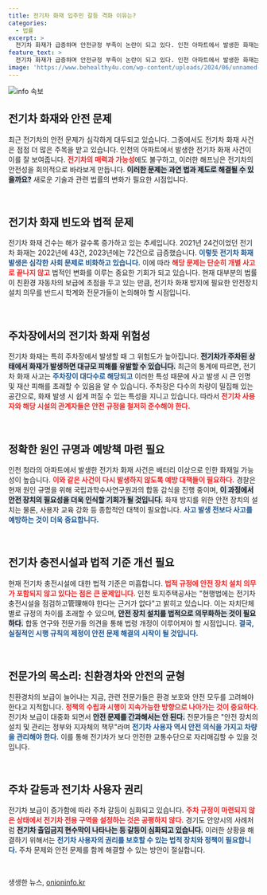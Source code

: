 ```yaml
---
title: 전기차 화재 입주민 갈등 격화 이유는?
categories:
  - 법률
excerpt: >
  전기차 화재가 급증하며 안전규정 부족이 논란이 되고 있다. 인천 아파트에서 발생한 화재는 친환경자동차법의 안전장치 미비와 관련해 주민 갈등을 심화시키고 있다. 개선이 시급하다!
feature_text: >
  전기차 화재가 급증하며 안전규정 부족이 논란이 되고 있다. 인천 아파트에서 발생한 화재는 친환경자동차법의 안전장치 미비와 관련해 주민 갈등을 심화시키고 있다. 개선이 시급하다!
image: 'https://www.behealthy4u.com/wp-content/uploads/2024/06/unnamed-file.png'
---
```


<p><img src="https://www.behealthy4u.com/wp-content/uploads/2024/06/unnamed-file.png" alt="info 속보" /></p>

<h2 data-ke-size="size26">전기차 화재와 안전 문제</h2>

<p data-ke-size="size16">최근 전기차의 안전 문제가 심각하게 대두되고 있습니다. 그중에서도 전기차 화재 사건은 점점 더 많은 주목을 받고 있습니다. 인천의 아파트에서 발생한 전기차 화재 사건이 이를 잘 보여줍니다. <b><span style="color: #ee2323;">전기차의 매력과 가능성</span></b>에도 불구하고, 이러한 해프닝은 전기차의 안전성을 회의적으로 바라보게 만듭니다. <b><span style="background-color: #21538527;">이러한 문제는 과연 법과 제도로 해결될 수 있을까요?</span></b> 새로운 기술과 관련 법률의 변화가 필요한 시점입니다. </p>

<p data-ke-size="size16">&nbsp;</p>

<h2 data-ke-size="size26">전기차 화재 빈도와 법적 문제</h2>

<p data-ke-size="size16">전기차 화재 건수는 해가 갈수록 증가하고 있는 추세입니다. 2021년 24건이었던 전기차 화재는 2022년에 43건, 2023년에는 72건으로 급증했습니다. <b><span style="color: #1a5490;">이렇듯 전기차 화재 발생은 심각한 사회 문제로 비화하고 있습니다.</span></b> 이에 따라 <b><span style="color: #ee2323;">해당 문제는 단순히 개별 사고로 끝나지 않고</span></b> 법적인 변화를 이루는 중요한 기회가 되고 있습니다. 현재 대부분의 법률이 친환경 자동차의 보급에 초점을 두고 있는 만큼, 전기차 화재 방지에 필요한 안전장치 설치 의무를 반드시 학계와 전문가들이 논의해야 할 시점입니다. </p>

<p data-ke-size="size16">&nbsp;</p>

<h2 data-ke-size="size26">주차장에서의 전기차 화재 위험성</h2>

<p data-ke-size="size16">전기차 화재는 특히 주차장에서 발생할 때 그 위험도가 높아집니다. <b><span style="background-color: #21538527;">전기차가 주차된 상태에서 화재가 발생하면 대규모 피해를 유발할 수 있습니다.</span></b> 최근의 통계에 따르면, 전기차 화재 사고는 <b><span style="color: #1a5490;">주차장이 대다수로 해당되고</span></b> 이러한 특성 때문에 사고 발생 시 큰 인명 및 재산 피해를 초래할 수 있음을 알 수 있습니다. 주차장은 다수의 차량이 밀집해 있는 공간으로, 화재 발생 시 쉽게 퍼질 수 있는 특성을 지니고 있습니다. 따라서 <b><span style="color: #ee2323;">전기차 사용자와 해당 시설의 관계자들은 안전 규정을 철저히 준수해야 한다.</span></b> </p>

<p data-ke-size="size16">&nbsp;</p>

<h2 data-ke-size="size26">정확한 원인 규명과 예방책 마련 필요</h2>

<p data-ke-size="size16">인천 청라의 아파트에서 발생한 전기차 화재 사건은 배터리 이상으로 인한 화재일 가능성이 높습니다. <b><span style="color: #ee2323;">이와 같은 사건이 다시 발생하지 않도록 예방 대책들이 필요하다.</span></b> 경찰은 현재 원인 규명을 위해 국립과학수사연구원과의 합동 감식을 진행 중이며, <b><span style="background-color: #21538527;">이 과정에서 안전 장치의 필요성을 더욱 인식할 기회가 될 것입니다.</span></b> 화재 방지를 위한 안전 장치의 설치는 물론, 사용자 교육 강화 등 종합적인 대책이 필요합니다. <b><span style="color: #1a5490;">사고 발생 전보다 사고를 예방하는 것이 더욱 중요합니다.</span></b> </p>

<p data-ke-size="size16">&nbsp;</p>

<h2 data-ke-size="size26">전기차 충전시설과 법적 기준 개선 필요</h2>

<p data-ke-size="size16">현재 전기차 충전시설에 대한 법적 기준은 미흡합니다. <b><span style="color: #ee2323;">법적 규정에 안전 장치 설치 의무가 포함되지 않고 있다는 점은 큰 문제입니다.</span></b> 인천 토지주택공사는 "현행법에는 전기차 충전시설을 점검하고管理해야 한다는 근거가 없다"고 밝히고 있습니다. 이는 자치단체별로 규정의 차이를 초래할 수 있으며, <b><span style="background-color: #21538527;">안전 장치 설치를 법적으로 의무화하는 것이 필요하다.</span></b> 합동 연구와 전문가들 의견을 통해 법령 개정이 이루어져야 할 시점입니다. <b><span style="color: #1a5490;">결국, 실질적인 시행 규칙의 제정이 안전 문제 해결의 시작이 될 것입니다.</span></b> </p>

<p data-ke-size="size16">&nbsp;</p>

<h2 data-ke-size="size26">전문가의 목소리: 친환경차와 안전의 균형</h2>

<p data-ke-size="size16">친환경차의 보급이 늘어나는 지금, 관련 전문가들은 환경 보호와 안전 모두를 고려해야 한다고 지적합니다. <b><span style="color: #ee2323;">정책의 수립과 시행이 지속가능한 방향으로 나아가는 것이 중요하다.</span></b> 전기차 보급이 대중화 되면서 <b><span style="background-color: #21538527;">안전 문제를 간과해서는 안 된다.</span></b> 전문가들은 "안전 장치의 설치 및 관리는 정부와 지자체의 책무"라며 <b><span style="color: #1a5490;">전기차 사용자 역시 안전 의식을 가지고 차량을 관리해야 한다.</span></b> 이를 통해 전기차가 보다 안전한 교통수단으로 자리매김할 수 있을 것입니다. </p>

<p data-ke-size="size16">&nbsp;</p>

<h2 data-ke-size="size26">주차 갈등과 전기차 사용자 권리</h2>

<p data-ke-size="size16">전기차 보급이 증가함에 따라 주차 갈등이 심화되고 있습니다. <b><span style="color: #ee2323;">주차 규정이 마련되지 않은 상태에서 전기차 전용 구역을 설정하는 것은 공평하지 않다.</span></b> 경기도 안양시의 사례처럼 <b><span style="background-color: #21538527;">전기차 출입금지 현수막이 나타나는 등 갈등이 심화되고 있습니다.</span></b> 이러한 상황을 해결하기 위해서는 <b><span style="color: #1a5490;">전기차 사용자의 권리를 보호할 수 있는 법적 장치와 정책이 필요합니다.</span></b> 주차 문제와 안전 문제를 함께 해결할 수 있는 방안이 절실합니다. </p>

<p data-ke-size="size16">&nbsp;</p>
생생한 뉴스, <a href="https://onioninfo.kr" rel="dofollow">onioninfo.kr</a>


